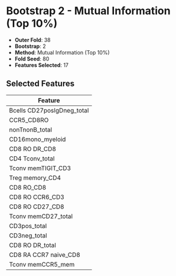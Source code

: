 # Bootstrap 2 - Mutual Information (Top 10%)

- **Outer Fold**: 38
- **Bootstrap**: 2
- **Method**: Mutual Information (Top 10%)
- **Fold Seed**: 80
- **Features Selected**: 17

## Selected Features

| Feature |
|---------|
| Bcells CD27posIgDneg_total |
| CCR5_CD8RO |
| nonTnonB_total |
| CD16mono_myeloid |
| CD8 RO DR_CD8 |
| CD4 Tconv_total |
| Tconv memTIGIT_CD3 |
| Treg memory_CD4 |
| CD8 RO_CD8 |
| CD8 RO CCR6_CD3 |
| CD8 RO CD27_CD8 |
| Tconv memCD27_total |
| CD3pos_total |
| CD3neg_total |
| CD8 RO DR_total |
| CD8 RA CCR7 naive_CD8 |
| Tconv memCCR5_mem |
